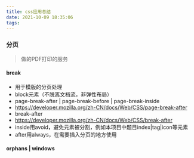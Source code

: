 ```yaml
---
title: css应用总结
date: 2021-10-09 18:35:06
tags:
---
```

### 分页
> 做的PDF打印的服务

#### break
- 用于模版的分页处理
- block元素（不脱离文档流，非弹性布局）
- page-break-after | page-break-before | page-break-inside
- https://developer.mozilla.org/zh-CN/docs/Web/CSS/page-break-after
- break-after
- https://developer.mozilla.org/zh-CN/docs/Web/CSS/break-after
- inside用avoid，避免元素被分割，例如本项目中题目index|tag|icon等元素
- after用always，在需要插入分页的地方使用

#### orphans | windows